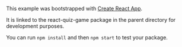 This example was bootstrapped with [Create React App](https://github.com/facebook/create-react-app).

It is linked to the react-quiz-game package in the parent directory for development purposes.

You can run `npm install` and then `npm start` to test your package.
